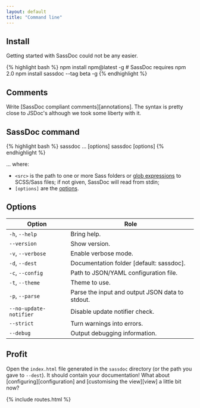 ```yaml
---
layout: default
title: "Command line"
---
```


## Install

Getting started with SassDoc could not be any easier.

{% highlight bash %}
npm install npm@latest -g # SassDoc requires npm 2.0
npm install sassdoc --tag beta -g
{% endhighlight %}

## Comments

Write [SassDoc compliant comments][annotations]. The syntax is pretty close to JSDoc's although we took some liberty with it.

## SassDoc command

{% highlight bash %}
sassdoc <src>... [options]
sassdoc [options]
{% endhighlight %}

... where:

* `<src>` is the path to one or more Sass folders or [glob expressions](https://github.com/isaacs/node-glob#glob-primer) to SCSS/Sass files; if not given, SassDoc will read from stdin;
* `[options]` are the [options](#options).

## Options

| Option                 | Role                                            |
|------------------------|-------------------------------------------------|
| `-h`, `--help`         | Bring help.                                     |
| `--version`            | Show version.                                   |
| `-v`, `--verbose`      | Enable verbose mode.                            |
| `-d`, `--dest`         | Documentation folder [default: sassdoc].        |
| `-c`, `--config`       | Path to JSON/YAML configuration file.           |
| `-t`, `--theme`        | Theme to use.                                   |
| `-p`, `--parse`        | Parse the input and output JSON data to stdout. |
| `--no-update-notifier` | Disable update notifier check.                  |
| `--strict`             | Turn warnings into errors.                      |
| `--debug`              | Output debugging information.                   |

## Profit

Open the `index.html` file generated in the `sassdoc` directory (or the path you gave to `--dest`). It should contain your documentation! What about [configuring][configuration] and [customising the view][view] a little bit now?

{% include routes.html %}
